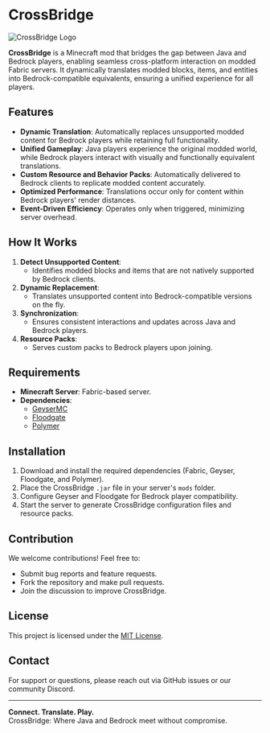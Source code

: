 # CrossBridge
![CrossBridge Logo](https://github.com/CrossBridgeassets/70666B4C-CE46-40E5-8E0D-7A50E32CFB78.png)


**CrossBridge** is a Minecraft mod that bridges the gap between Java and Bedrock players, enabling seamless cross-platform interaction on modded Fabric servers. It dynamically translates modded blocks, items, and entities into Bedrock-compatible equivalents, ensuring a unified experience for all players.

## Features
- **Dynamic Translation**: Automatically replaces unsupported modded content for Bedrock players while retaining full functionality.
- **Unified Gameplay**: Java players experience the original modded world, while Bedrock players interact with visually and functionally equivalent translations.
- **Custom Resource and Behavior Packs**: Automatically delivered to Bedrock clients to replicate modded content accurately.
- **Optimized Performance**: Translations occur only for content within Bedrock players' render distances.
- **Event-Driven Efficiency**: Operates only when triggered, minimizing server overhead.

## How It Works
1. **Detect Unsupported Content**:
   - Identifies modded blocks and items that are not natively supported by Bedrock clients.
2. **Dynamic Replacement**:
   - Translates unsupported content into Bedrock-compatible versions on the fly.
3. **Synchronization**:
   - Ensures consistent interactions and updates across Java and Bedrock players.
4. **Resource Packs**:
   - Serves custom packs to Bedrock players upon joining.

## Requirements
- **Minecraft Server**: Fabric-based server.
- **Dependencies**:
  - [GeyserMC](https://geysermc.org) 
  - [Floodgate](https://github.com/GeyserMC/Floodgate)
  - [Polymer](https://github.com/Patbox/polymer) 

## Installation
1. Download and install the required dependencies (Fabric, Geyser, Floodgate, and Polymer).
2. Place the CrossBridge `.jar` file in your server's `mods` folder.
3. Configure Geyser and Floodgate for Bedrock player compatibility.
4. Start the server to generate CrossBridge configuration files and resource packs.

## Contribution
We welcome contributions! Feel free to:
- Submit bug reports and feature requests.
- Fork the repository and make pull requests.
- Join the discussion to improve CrossBridge.

## License
This project is licensed under the [MIT License](LICENSE).

## Contact
For support or questions, please reach out via GitHub issues or our community Discord.

---
**Connect. Translate. Play.**  
CrossBridge: Where Java and Bedrock meet without compromise.
